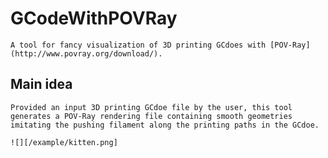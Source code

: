 # GCodeWithPOVRay
    A tool for fancy visualization of 3D printing GCdoes with [POV-Ray](http://www.povray.org/download/).

## Main idea
    Provided an input 3D printing GCdoe file by the user, this tool generates a POV-Ray rendering file containing smooth geometries imitating the pushing filament along the printing paths in the GCdoe.

    ![][/example/kitten.png]

